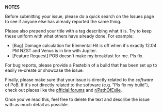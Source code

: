 **NOTES** 

Before submitting your issue, please do a quick search on the Issues page to see if anyone else has already reported the same thing.

Please also prepend your title with a tag describing what it is. Try to keep these uniform with what others have already done. For example:

- [Bug] Damage calculation for Elemental Hit is off when it's exactly 12:04 PM NZST and Venus is in line with Jupiter.
- [Feature Request] POB doesn't make my breakfast for me. Pls fix.

For bug reports, please provide a Pastebin of a build that has been set up to easily re-create or showcase the issue.

Finally, please make sure that your issue is directly related to the _software_ of PoB. If it's not directly related to the software (e.g. "Pls fix my build"), check out places like the [official forums](https://www.pathofexile.com/forum) and [r/PathOfExile](www.reddit.com/r/pathofexile/).

Once you've read this, feel free to delete the text and describe the issue with as much detail as possible. 
